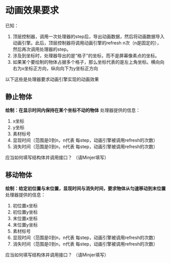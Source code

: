 # 动画效果要求

已知：
1. 顶层控制器，调用一次处理器的step后，导出动画数据，然后将动画数据导入动画引擎。此后，顶层控制器将调用动画引擎的refresh n次（n是固定的），然后再次调用处理器的step。
2. 涉及到坐标时，处理器导出的是“格子”的坐标，而不是屏幕像素点的坐标。
3. 如果某个要绘制的物体占据多个格子，那么坐标代表的是左上角坐标。横向向右为x坐标正方向，纵向向下为y坐标正方向


以下这些是处理器要求动画引擎实现的动画效果

## 静止物体

**绘制：在显示时间内保持在某个坐标不动的物体**
处理器提供的信息：
1. x坐标
2. y坐标
3. 素材标号
4. 显现时间（范围是0到n，n代表 每step，动画引擎被调用refresh的次数）
5. 消失时间（范围是0到n，n代表 每step，动画引擎被调用refresh的次数）

应当如何填写结构体并调用接口？
（请Minjer填写）

## 移动物体

**绘制：给定初位置与末位置，显现时间与消失时间，要求物体从匀速移动到末位置**
处理器提供的信息：
1. 初位置x坐标
2. 初位置y坐标
3. 末位置x坐标
4. 末位置y坐标
5. 素材标号
6. 显现时间（范围是0到n，n代表 每step，动画引擎被调用refresh的次数）
7. 消失时间（范围是0到n，n代表 每step，动画引擎被调用refresh的次数）

应当如何填写结构体并调用接口？
（请Minjer填写）


